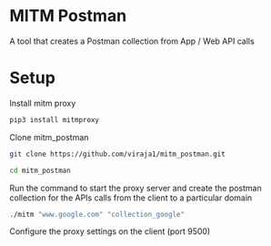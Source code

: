# MITM Postman

A tool that creates a Postman collection from App / Web API calls

# Setup

Install mitm proxy

```sh
pip3 install mitmproxy
```

Clone mitm_postman

```sh
git clone https://github.com/viraja1/mitm_postman.git
```

```sh
cd mitm_postman
```

Run the command to start the proxy server and create the postman collection for the APIs calls from the client to a particular domain

```sh
./mitm "www.google.com" "collection_google"
```

Configure the proxy settings on the client (port 9500)

